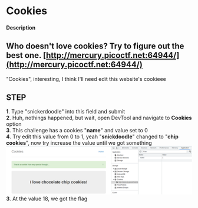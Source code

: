 
# Cookies

#### Description
Who doesn't love cookies? Try to figure out the best one. [http://mercury.picoctf.net:64944/](http://mercury.picoctf.net:64944/)
-----------------------------------------------------------------------

"Cookies", interesting, I think I'll need edit this website's cookieee
## **STEP**	

 **1**. Type "snickerdoodle" into this field and submit<br>
 **2**. Huh, nothings happened, but wait, open DevTool and navigate to **Cookies** option<br>
 **3**. This challenge has a cookies "**name**" and value set to 0<br>
 **4**. Try edit this value from 0 to 1, yeah "**snickdoodle**" changed to "**chip cookies**", now try increase the value until we got something
 <img src="/Web Application/PicoCTF/img/Cookies.png"><br>
 **3**. At the value 18, we got the flag 

